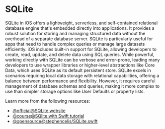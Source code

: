 # SQLite

SQLite in iOS offers a lightweight, serverless, and self-contained relational database engine that's embedded directly into applications. It provides a robust solution for storing and managing structured data without the overhead of a separate database server. SQLite is particularly useful for apps that need to handle complex queries or manage large datasets efficiently. iOS includes built-in support for SQLite, allowing developers to create, read, update, and delete data using SQL queries. While powerful, working directly with SQLite can be verbose and error-prone, leading many developers to use wrapper libraries or higher-level abstractions like Core Data, which uses SQLite as its default persistent store. SQLite excels in scenarios requiring local data storage with relational capabilities, offering a balance between performance and flexibility. However, it requires careful management of database schemas and queries, making it more complex to use than simpler storage options like User Defaults or property lists.

Learn more from the following resources:

- [@official@SQLite website](https://www.sqlite.org/)
- [@course@SQlite with Swift tutorial](https://www.kodeco.com/6620276-sqlite-with-swift-tutorial-getting-started)
- [@opensource@stephencelis/SQLite.swift](https://github.com/stephencelis/SQLite.swift)